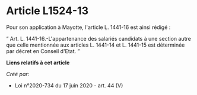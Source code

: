 # Article L1524-13

Pour son application à Mayotte, l'article L. 1441-16 est ainsi rédigé :

“ Art. L. 1441-16.-L'appartenance des salariés candidats à une section autre que celle mentionnée aux articles L. 1441-14 et
L. 1441-15 est déterminée par décret en Conseil d'Etat. ”

**Liens relatifs à cet article**

_Créé par_:

  - Loi n°2020-734 du 17 juin 2020 - art. 44 (V)
